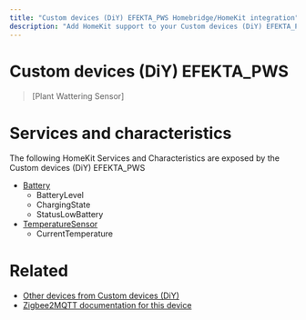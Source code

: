 ```yaml
---
title: "Custom devices (DiY) EFEKTA_PWS Homebridge/HomeKit integration"
description: "Add HomeKit support to your Custom devices (DiY) EFEKTA_PWS, using Homebridge, Zigbee2MQTT and homebridge-z2m."
---
```

<!---
This file has been GENERATED using src/docgen/docgen.ts
DO NOT EDIT THIS FILE MANUALLY!
-->
# Custom devices (DiY) EFEKTA_PWS
> [Plant Wattering Sensor]


# Services and characteristics
The following HomeKit Services and Characteristics are exposed by
the Custom devices (DiY) EFEKTA_PWS

* [Battery](../../battery.md)
  * BatteryLevel
  * ChargingState
  * StatusLowBattery
* [TemperatureSensor](../../sensors.md)
  * CurrentTemperature


# Related
* [Other devices from Custom devices (DiY)](../index.md#custom_devices_diy)
* [Zigbee2MQTT documentation for this device](https://www.zigbee2mqtt.io/devices/EFEKTA_PWS.html)